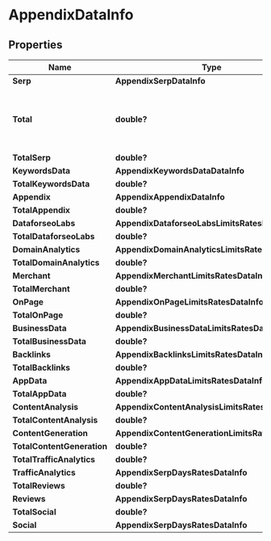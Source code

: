 # AppendixDataInfo


## Properties

| Name | Type | Description | Notes |
|------------ | ------------- | ------------- | -------------|
**Serp** | **AppendixSerpDataInfo** |  |[optional]|
**Total** | **double?** | total amount of money deposited to your account |[optional]|
**TotalSerp** | **double?** |  |[optional]|
**KeywordsData** | **AppendixKeywordsDataDataInfo** |  |[optional]|
**TotalKeywordsData** | **double?** |  |[optional]|
**Appendix** | **AppendixAppendixDataInfo** |  |[optional]|
**TotalAppendix** | **double?** |  |[optional]|
**DataforseoLabs** | **AppendixDataforseoLabsLimitsRatesDataInfo** |  |[optional]|
**TotalDataforseoLabs** | **double?** |  |[optional]|
**DomainAnalytics** | **AppendixDomainAnalyticsLimitsRatesDataInfo** |  |[optional]|
**TotalDomainAnalytics** | **double?** |  |[optional]|
**Merchant** | **AppendixMerchantLimitsRatesDataInfo** |  |[optional]|
**TotalMerchant** | **double?** |  |[optional]|
**OnPage** | **AppendixOnPageLimitsRatesDataInfo** |  |[optional]|
**TotalOnPage** | **double?** |  |[optional]|
**BusinessData** | **AppendixBusinessDataLimitsRatesDataInfo** |  |[optional]|
**TotalBusinessData** | **double?** |  |[optional]|
**Backlinks** | **AppendixBacklinksLimitsRatesDataInfo** |  |[optional]|
**TotalBacklinks** | **double?** |  |[optional]|
**AppData** | **AppendixAppDataLimitsRatesDataInfo** |  |[optional]|
**TotalAppData** | **double?** |  |[optional]|
**ContentAnalysis** | **AppendixContentAnalysisLimitsRatesDataInfo** |  |[optional]|
**TotalContentAnalysis** | **double?** |  |[optional]|
**ContentGeneration** | **AppendixContentGenerationLimitsRatesDataInfo** |  |[optional]|
**TotalContentGeneration** | **double?** |  |[optional]|
**TotalTrafficAnalytics** | **double?** |  |[optional]|
**TrafficAnalytics** | **AppendixSerpDaysRatesDataInfo** |  |[optional]|
**TotalReviews** | **double?** |  |[optional]|
**Reviews** | **AppendixSerpDaysRatesDataInfo** |  |[optional]|
**TotalSocial** | **double?** |  |[optional]|
**Social** | **AppendixSerpDaysRatesDataInfo** |  |[optional]|